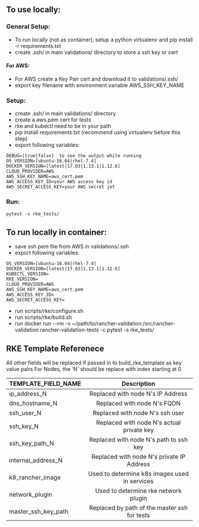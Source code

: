 ## To use locally:

### General Setup:
- To run locally (not as container), setup a python virtualenv and pip install -r requirements.txt
- create .ssh/ in main validations/ directory to store a ssh key or cert

#### For AWS:
- For AWS create a Key Pair cert and download it to validations/.ssh/
- export key filename with environment variable AWS_SSH_KEY_NAME


### Setup:
- create .ssh/ in main validations/ directory
- create a aws.pem cert for tests
- rke and kubectl need to be in your path
- pip install requirements.txt (recommend using virtualenv before this step)
- export following variables:

```
DEBUG=[true|false]  to see the output while running
OS_VERSION=[ubuntu-16.04|rhel-7.4]
DOCKER_VERSION=[latest|17.03|1.13.1|1.12.6]
CLOUD_PROVIDER=AWS
AWS_SSH_KEY_NAME=aws_cert.pem
AWS_ACCESS_KEY_ID=your AWS access key id
AWS_SECRET_ACCESS_KEY=your AWS secret jet
```

### Run:
    pytest -s rke_tests/


## To run locally in container:
- save ssh pem file from AWS in validations/.ssh
- export following variables:

```
OS_VERSION=[ubuntu-16.04|rhel-7.4]
DOCKER_VERSION=[latest|17.03|1.13.1|1.12.6]
KUBECTL_VERSION=
RKE_VERSION=
CLOUD_PROVIDER=AWS
AWS_SSH_KEY_NAME=aws_cert.pem
AWS_ACCESS_KEY_ID=
AWS_SECRET_ACCESS_KEY=
```
- run scripts/rke/configure.sh
- run scripts/rke/build.sh
- run docker run --rm -v ~/path/to/rancher-validation:/src/rancher-validation rancher-validation-tests -c pytest -s rke_tests/


## RKE Template Referenece

All other fields will be replaced if passed in to build_rke_template as key value pairs
For Nodes, the 'N' should be replace with index starting at 0

| TEMPLATE_FIELD_NAME      | Description                                   |
| ------------------------ |:---------------------------------------------:|
| ip_address_N             | Replaced with node N's IP Address             |
| dns_hostname_N           | Replaced with node N's FQDN                   |
| ssh_user_N               | Replaced with node N's ssh user               |
| ssh_key_N                | Replaced with node N's actual private key     |
| ssh_key_path_N           | Replaced with node N's path to ssh key        |
| internal_address_N       | Replaced with node N's private IP Address     |
| k8_rancher_image         | Used to determine k8s images used in services |
| network_plugin           | Used to determine rke network plugin          |
| master_ssh_key_path      | Replaced by path of the master ssh for tests  |
